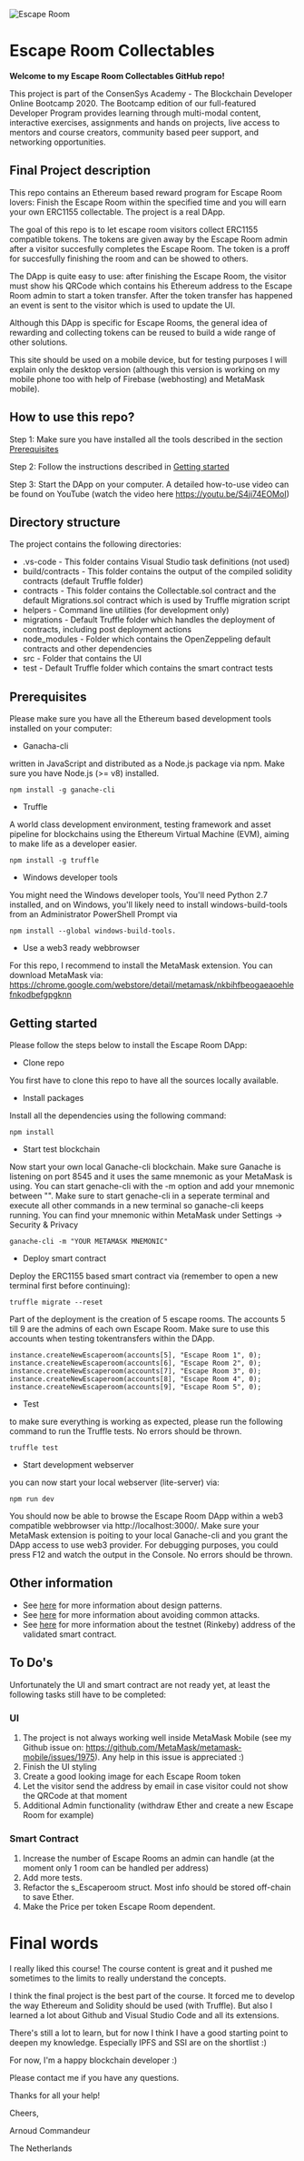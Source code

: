 ![Escape Room](https://github.com/arnoudcommandeur/Escaperoom/blob/main/src/images/logo.jpg?raw=true)

# Escape Room Collectables

**Welcome to my Escape Room Collectables GitHub repo!**

This project is part of the ConsenSys Academy - The Blockchain Developer Online Bootcamp 2020. The Bootcamp edition of our full-featured Developer Program provides learning through multi-modal content, interactive exercises, assignments and hands on projects, live access to mentors and course creators, community based peer support, and networking opportunities.

## Final Project description
This repo contains an Ethereum based reward program for Escape Room lovers: Finish the Escape Room within the specified time and you will earn your own ERC1155 collectable. The project is a real DApp.

The goal of this repo is to let escape room visitors collect ERC1155 compatible tokens. The tokens are given away by the Escape Room admin after a visitor succesfully completes the Escape Room. The token is a proff for succesfully finishing the room and can be showed to others.

The DApp is quite easy to use: after finishing the Escape Room, the visitor must show his QRCode which contains his Ethereum address to the Escape Room admin to start a token transfer. After the token transfer has happened an event is sent to the visitor which is used to update the UI.

Although this DApp is specific for Escape Rooms, the general idea of rewarding and collecting tokens can be reused to build a wide range of other solutions.

This site should be used on a mobile device, but for testing purposes I will explain only the desktop version (although this version is working on my mobile phone too with help of Firebase (webhosting) and MetaMask mobile).

## How to use this repo?

Step 1: Make sure you have installed all the tools described in the section [Prerequisites](#Prerequisites)

Step 2: Follow the instructions described in [Getting started](#Getting-started)

Step 3: Start the DApp on your computer. A detailed how-to-use video can be found on YouTube (watch the video here https://youtu.be/S4ji74EOMoI)

## Directory structure

The project contains the following directories:

- .vs-code - This folder contains Visual Studio task definitions (not used)
- build/contracts - This folder contains the output of the compiled solidity contracts (default Truffle folder)
- contracts - This folder contains the Collectable.sol contract and the default Migrations.sol contract which is used by Truffle migration script
- helpers - Command line utilities (for development only)
- migrations - Default Truffle folder which handles the deployment of contracts, including post deployment actions
- node_modules - Folder which contains the OpenZeppeling default contracts and other dependencies
- src - Folder that contains the UI
- test - Default Truffle folder which contains the smart contract tests


## Prerequisites

Please make sure you have all the Ethereum based development tools installed on your computer: 

- Ganacha-cli

written in JavaScript and distributed as a Node.js package via npm. Make sure you have Node.js (>= v8) installed.
```
npm install -g ganache-cli
```

- Truffle

A world class development environment, testing framework and asset pipeline for blockchains using the Ethereum Virtual Machine (EVM), aiming to make life as a developer easier.
```
npm install -g truffle
```

- Windows developer tools

You might need the Windows developer tools, You'll need Python 2.7 installed, and on Windows, you'll likely need to install windows-build-tools from an Administrator PowerShell Prompt via 
```
npm install --global windows-build-tools.
```

- Use a web3 ready webbrowser

For this repo, I recommend to install the MetaMask extension. You can download MetaMask via: https://chrome.google.com/webstore/detail/metamask/nkbihfbeogaeaoehlefnkodbefgpgknn


## Getting started

Please follow the steps below to install the Escape Room DApp:

- Clone repo

You first have to clone this repo to have all the sources locally available.

- Install packages

Install all the dependencies using the following command:
```
npm install
```

- Start test blockchain

Now start your own local Ganache-cli blockchain. Make sure Ganache is listening on port 8545 and it uses the same mnemonic as your MetaMask is using. You can start genache-cli with the -m option and add your mnemonic between "". Make sure to start genache-cli in a seperate terminal and execute all other commands in a new terminal so ganache-cli keeps running. You can find your mnemonic within MetaMask under Settings -> Security & Privacy
```
ganache-cli -m "YOUR METAMASK MNEMONIC"
```

- Deploy smart contract

Deploy the ERC1155 based smart contract via (remember to open a new terminal first before continuing):
```
truffle migrate --reset
```
Part of the deployment is the creation of 5 escape rooms. The accounts 5 till 9 are the admins of each own Escape Room. Make sure to use this accounts when testing tokentransfers within the DApp.
```
instance.createNewEscaperoom(accounts[5], "Escape Room 1", 0);
instance.createNewEscaperoom(accounts[6], "Escape Room 2", 0);
instance.createNewEscaperoom(accounts[7], "Escape Room 3", 0);
instance.createNewEscaperoom(accounts[8], "Escape Room 4", 0);
instance.createNewEscaperoom(accounts[9], "Escape Room 5", 0);
```

- Test 

to make sure everything is working as expected, please run the following command to run the Truffle tests. No errors should be thrown.
```
truffle test
```
- Start development webserver

you can now start your local webserver (lite-server) via:
```
npm run dev
```

You should now be able to browse the Escape Room DApp within a web3 compatible webbrowser via http://localhost:3000/. Make sure your MetaMask extension is poiting to your local Ganache-cli and you grant the DApp access to use web3 provider. For debugging purposes, you could press F12 and watch the output in the Console. No errors should be thrown.

## Other information

- See [here](./design_patterns_decisions.md) for more information about design patterns.
- See [here](./avoiding_common_attacks.md) for more information about avoiding common attacks.
- See [here](./deployed_address.txt) for more information about the testnet (Rinkeby) address of the validated smart contract.

## To Do's

Unfortunately the UI and smart contract are not ready yet, at least the following tasks still have to be completed:

### UI
1. The project is not always working well inside MetaMask Mobile (see my Github issue on: https://github.com/MetaMask/metamask-mobile/issues/1975). Any help in this issue is appreciated :)
2. Finish the UI styling
3. Create a good looking image for each Escape Room token
4. Let the visitor send the address by email in case visitor could not show the QRCode at that moment
5. Additional Admin functionality (withdraw Ether and create a new Escape Room for example)

### Smart Contract
1. Increase the number of Escape Rooms an admin can handle (at the moment only 1 room can be handled per address)
2. Add more tests.
3. Refactor the s_Escaperoom struct. Most info should be stored off-chain to save Ether.
4. Make the Price per token Escape Room dependent.

# Final words
I really liked this course! The course content is great and it pushed me sometimes to the limits to really understand the concepts.

I think the final project is the best part of the course. It forced me to develop the way Ethereum and Solidity should be used (with Truffle). But also I learned a lot about Github and Visual Studio Code and all its extensions. 

There's still a lot to learn, but for now I think I have a good starting point to deepen my knowledge. Especially IPFS and SSI are on the shortlist :)

For now, I'm a happy blockchain developer :)

Please contact me if you have any questions.

Thanks for all your help!

Cheers, 

Arnoud Commandeur

The Netherlands
